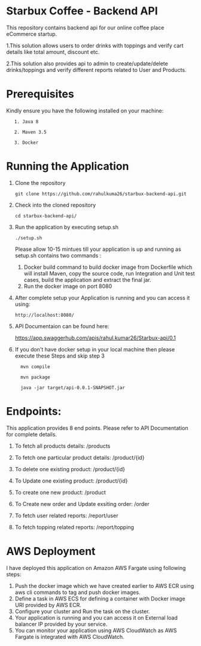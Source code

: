 # Starbux Coffee - Backend API
This repository contains backend api for our online coffee place eCommerce startup. 

 1.This solution allows users to order drinks with toppings and verify cart details like total amount, discount etc. 
 
 2.This solution also provides api to admin to create/update/delete drinks/toppings and verify different reports related to User and Products.
 
# Prerequisites
Kindly ensure you have the following installed on your machine:

       1. Java 8

       2. Maven 3.5
 
       3. Docker
 
# Running the Application

1. Clone the repository

       git clone https://github.com/rahulkuma26/starbux-backend-api.git
  
2. Check into the cloned repository

       cd starbux-backend-api/
   
3. Run the application by executing setup.sh

       ./setup.sh
   
   Please allow 10-15 mintues till your application is up and running as setup.sh contains two commands :
     1. Docker build command to build docker image from Dockerfile which will install Maven, copy the source code, run Integration and Unit test cases, build the application and extract the final jar.
     2. Run the docker image on port 8080
     
4. After complete setup your Application is running and you can access it using:

       http://localhost:8080/
       
5.  API Documentaion can be found here:

      https://app.swaggerhub.com/apis/rahul.kumar26/Starbux-api/0.1
     
6.  If you don't have docker setup in your local machine then please execute these Steps and skip step 3

          mvn compile
     
          mvn package
       
          java -jar target/api-0.0.1-SNAPSHOT.jar
          
          
# Endpoints:

This application provides 8 end points. Please refer to API Documentation for complete details.
 1.  To fetch all products details:
                 /products
 2.  To fetch one particular product details:
                 /product/{id}
 3.  To delete one existing product:
                 /product/{id}
 4.  To Update one existing product:
                 /product/{id}
 5.  To create one new product:
                 /product
          
 6. To Create new order and Update exsiting order:
                  /order
          
 7. To fetch user related reports:
                  /report/user
 8. To fetch topping related reports:
                 /report/topping
                 
# AWS Deployment
 I have deployed this application on Amazon AWS Fargate using following steps:
  
  1. Push the docker image which we have created earlier to AWS ECR using aws cli commands to tag and push docker images.
  2. Define a task in AWS ECS for defining a container with Docker image URI provided by AWS ECR.
  3. Configure your cluster and Run the task on the cluster.
  4. Your application is running and you can access it on External load balancer IP provided by your service.
  5. You can monitor your application using AWS CloudWatch as AWS Fargate is integrated with AWS CloudWatch.

 
